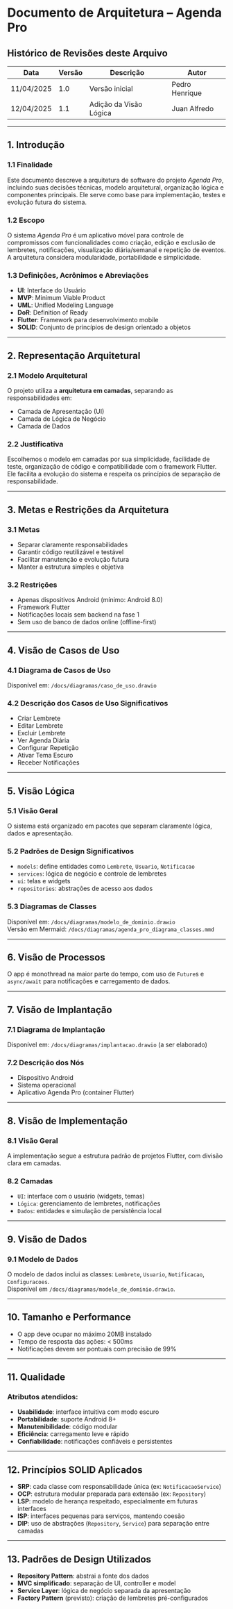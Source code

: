# Documento de Arquitetura – Agenda Pro

## Histórico de Revisões deste Arquivo

| Data       | Versão | Descrição               | Autor             |
|------------|--------|-------------------------|-------------------|
| 11/04/2025 | 1.0    | Versão inicial          | Pedro Henrique    |
| 12/04/2025 | 1.1    | Adição da Visão Lógica  | Juan Alfredo      |

---

## 1. Introdução

### 1.1 Finalidade

Este documento descreve a arquitetura de software do projeto *Agenda Pro*, incluindo suas decisões técnicas, modelo arquitetural, organização lógica e componentes principais. Ele serve como base para implementação, testes e evolução futura do sistema.

### 1.2 Escopo

O sistema *Agenda Pro* é um aplicativo móvel para controle de compromissos com funcionalidades como criação, edição e exclusão de lembretes, notificações, visualização diária/semanal e repetição de eventos. A arquitetura considera modularidade, portabilidade e simplicidade.

### 1.3 Definições, Acrônimos e Abreviações

- **UI**: Interface do Usuário  
- **MVP**: Minimum Viable Product  
- **UML**: Unified Modeling Language  
- **DoR**: Definition of Ready  
- **Flutter**: Framework para desenvolvimento mobile  
- **SOLID**: Conjunto de princípios de design orientado a objetos  

---

## 2. Representação Arquitetural

### 2.1 Modelo Arquitetural

O projeto utiliza a **arquitetura em camadas**, separando as responsabilidades em:

- Camada de Apresentação (UI)
- Camada de Lógica de Negócio
- Camada de Dados

### 2.2 Justificativa

Escolhemos o modelo em camadas por sua simplicidade, facilidade de teste, organização de código e compatibilidade com o framework Flutter. Ele facilita a evolução do sistema e respeita os princípios de separação de responsabilidade.

---

## 3. Metas e Restrições da Arquitetura

### 3.1 Metas

- Separar claramente responsabilidades
- Garantir código reutilizável e testável
- Facilitar manutenção e evolução futura
- Manter a estrutura simples e objetiva

### 3.2 Restrições

- Apenas dispositivos Android (mínimo: Android 8.0)
- Framework Flutter
- Notificações locais sem backend na fase 1
- Sem uso de banco de dados online (offline-first)

---

## 4. Visão de Casos de Uso

### 4.1 Diagrama de Casos de Uso

Disponível em: `/docs/diagramas/caso_de_uso.drawio`

### 4.2 Descrição dos Casos de Uso Significativos

- Criar Lembrete  
- Editar Lembrete  
- Excluir Lembrete  
- Ver Agenda Diária  
- Configurar Repetição  
- Ativar Tema Escuro  
- Receber Notificações

---

## 5. Visão Lógica

### 5.1 Visão Geral

O sistema está organizado em pacotes que separam claramente lógica, dados e apresentação.

### 5.2 Padrões de Design Significativos

- `models`: define entidades como `Lembrete`, `Usuario`, `Notificacao`  
- `services`: lógica de negócio e controle de lembretes  
- `ui`: telas e widgets  
- `repositories`: abstrações de acesso aos dados

### 5.3 Diagramas de Classes

Disponível em: `/docs/diagramas/modelo_de_dominio.drawio`  
Versão em Mermaid: `/docs/diagramas/agenda_pro_diagrama_classes.mmd`

---

## 6. Visão de Processos

O app é monothread na maior parte do tempo, com uso de `Future`s e `async/await` para notificações e carregamento de dados.

---

## 7. Visão de Implantação

### 7.1 Diagrama de Implantação

Disponível em: `/docs/diagramas/implantacao.drawio` (a ser elaborado)

### 7.2 Descrição dos Nós

- Dispositivo Android  
- Sistema operacional  
- Aplicativo Agenda Pro (container Flutter)

---

## 8. Visão de Implementação

### 8.1 Visão Geral

A implementação segue a estrutura padrão de projetos Flutter, com divisão clara em camadas.

### 8.2 Camadas

- `UI`: interface com o usuário (widgets, temas)  
- `Lógica`: gerenciamento de lembretes, notificações  
- `Dados`: entidades e simulação de persistência local  

---

## 9. Visão de Dados

### 9.1 Modelo de Dados

O modelo de dados inclui as classes: `Lembrete`, `Usuario`, `Notificacao`, `Configuracoes`.  
Disponível em `/docs/diagramas/modelo_de_dominio.drawio`.

---

## 10. Tamanho e Performance

- O app deve ocupar no máximo 20MB instalado  
- Tempo de resposta das ações: < 500ms  
- Notificações devem ser pontuais com precisão de 99%

---

## 11. Qualidade

### Atributos atendidos:

- **Usabilidade**: interface intuitiva com modo escuro  
- **Portabilidade**: suporte Android 8+  
- **Manutenibilidade**: código modular  
- **Eficiência**: carregamento leve e rápido  
- **Confiabilidade**: notificações confiáveis e persistentes

---

## 12. Princípios SOLID Aplicados

- **SRP**: cada classe com responsabilidade única (ex: `NotificacaoService`)  
- **OCP**: estrutura modular preparada para extensão (ex: `Repository`)  
- **LSP**: modelo de herança respeitado, especialmente em futuras interfaces  
- **ISP**: interfaces pequenas para serviços, mantendo coesão  
- **DIP**: uso de abstrações (`Repository`, `Service`) para separação entre camadas

---

## 13. Padrões de Design Utilizados

- **Repository Pattern**: abstrai a fonte dos dados  
- **MVC simplificado**: separação de UI, controller e model  
- **Service Layer**: lógica de negócio separada da apresentação  
- **Factory Pattern** (previsto): criação de lembretes pré-configurados